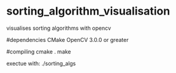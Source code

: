 # sorting_algorithm_visualisation
visualises sorting algorithms with opencv

#dependencies
CMake
OpenCV 3.0.0 or greater

#compiling
cmake .
make

exectue with: ./sorting_algs
